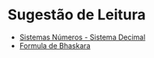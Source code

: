 # Sugestão de Leitura

* [Sistemas Números - Sistema Decimal](http://www.mat.ufrgs.br/~vclotilde/disciplinas/html/decimais-web/decimais_texto_sistema_decimal.htm)
* [Formula de Bhaskara](http://www.infoescola.com/matematica/formula-de-bhaskara/)